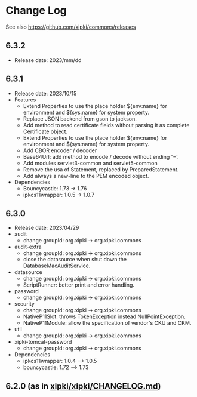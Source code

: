 # Change Log

See also <https://github.com/xipki/commons/releases>

## 6.3.2
- Release date: 2023/mm/dd

## 6.3.1
- Release date: 2023/10/15
- Features
  - Extend Properties to use the place holder ${env:name} for environment and ${sys:name} for system property.
  - Replace JSON backend from gson to jackson.
  - Add method to read certificate fields without parsing it as complete Certificate object.
  - Extend Properties to use the place holder ${env:name} for environment and ${sys:name} for system property.
  - Add CBOR encoder / decoder
  - Base64Url: add method to encode / decode without ending '='.
  - Add modules servlet3-common and servlet5-common
  - Remove the usa of Statement, replaced by PreparedStatement.
  - Add always a new-line to the PEM encoded object.
- Dependencies
  - Bouncycastle: 1.73 -> 1.76
  - ipkcs11wrapper: 1.0.5 -> 1.0.7

## 6.3.0
- Release date: 2023/04/29
- audit
  - change groupId: org.xipki -> org.xipki.commons
- audit-extra
  - change groupId: org.xipki -> org.xipki.commons
  - close the datasource when shut down the DatabaseMacAuditService.
- datasource
  - change groupId: org.xipki -> org.xipki.commons
  - ScriptRunner: better print and error handling.
- password
  - change groupId: org.xipki -> org.xipki.commons
- security
  - change groupId: org.xipki -> org.xipki.commons
  - NativeP11Slot: throws TokenException instead NullPointException.
  - NativeP11Module: allow the specification of vendor's CKU and CKM.
- util
  - change groupId: org.xipki -> org.xipki.commons
- xipki-tomcat-password
  - change groupId: org.xipki -> org.xipki.commons
- Dependencies
  - ipkcs11wrapper: 1.0.4 --> 1.0.5
  - bouncycastle: 1.72 --> 1.73

## 6.2.0 (as in [xipki/xipki/CHANGELOG.md](https://github.com/xipki/xipki/blob/master/CHANGELOG.md))
